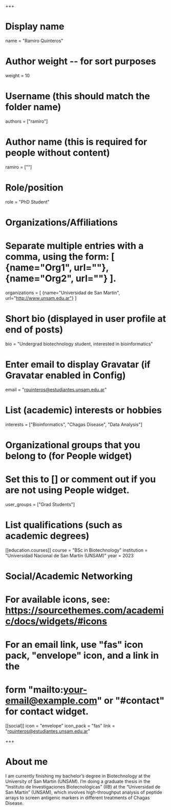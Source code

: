 +++

# Display name
name = "Ramiro Quinteros"

# Author weight -- for sort purposes
weight = 10

# Username (this should match the folder name)
authors = ["ramiro"]

# Author name (this is required for people without content)
ramiro = [""]

# Role/position
role = "PhD Student"

# Organizations/Affiliations
#  Separate multiple entries with a comma, using the form: [ {name="Org1", url=""}, {name="Org2", url=""} ].
organizations = [ {name="Universidad de San Martín", url="http://www.unsam.edu.ar"} ]

# Short bio (displayed in user profile at end of posts)
bio = "Undergrad biotechnology student, interested in bioinformatics"

# Enter email to display Gravatar (if Gravatar enabled in Config)
email = "rquinteros@estudiantes.unsam.edu.ar"

# List (academic) interests or hobbies
interests = ["Bioinformatics", "Chagas Disease", "Data Analysis"]

# Organizational groups that you belong to (for People widget)
# Set this to [] or comment out if you are not using People widget.
user_groups = ["Grad Students"]

# List qualifications (such as academic degrees)
 [[education.courses]] 
course = "BSc in Biotechnology" 
institution = "Universidad Nacional de San Martín (UNSAM)" 
year = 2023

# Social/Academic Networking
# For available icons, see: https://sourcethemes.com/academic/docs/widgets/#icons
# For an email link, use "fas" icon pack, "envelope" icon, and a link in the
# form "mailto:your-email@example.com" or "#contact" for contact widget.
[[social]] 
  icon = "envelope" 
  icon_pack = "fas" 
  link = "rquinteros@estudiantes.unsam.edu.ar"

+++
# About me
I am currently finishing my bachelor’s degree in Biotechnology at the University of San Martín (UNSAM). 
I’m doing a graduate thesis in the “Instituto de Investigaciones Biotecnológicas” (IIB) at the “Universidad de San Martín” (UNSAM), which involves high-throughput analysis of peptide arrays to screen antigenic markers in different treatments of Chagas Disease.
